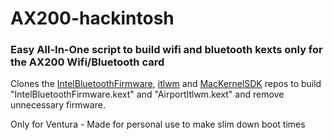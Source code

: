 # AX200-hackintosh
### Easy All-In-One script to build wifi and bluetooth kexts only for the AX200 Wifi/Bluetooth card

Clones the [IntelBluetoothFirmware](https://github.com/OpenIntelWireless/IntelBluetoothFirmware), [itlwm](https://github.com/OpenIntelWireless/itlwm) and [MacKernelSDK](https://github.com/acidanthera/MacKernelSDK) repos to build "IntelBluetoothFirmware.kext" and "AirportItlwm.kext" and remove unnecessary firmware. 

Only for Ventura - Made for personal use to make slim down boot times
